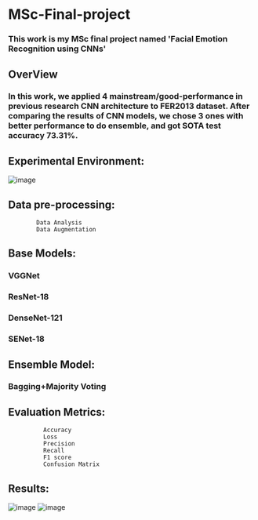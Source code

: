 # MSc-Final-project
### This work is my MSc final project named 'Facial Emotion Recognition using CNNs'
## OverView
### In this work, we applied 4 mainstream/good-performance in previous research CNN architecture to FER2013 dataset. After comparing the results of CNN models, we chose 3 ones with better performance to do ensemble, and got SOTA test accuracy 73.31%.
## Experimental Environment:
![image](https://user-images.githubusercontent.com/49049595/189252514-7ce92799-fdd1-4981-ba07-249d0da5cc62.png)
## Data pre-processing:
            Data Analysis
            Data Augmentation

## Base Models:
###       VGGNet
###       ResNet-18
###       DenseNet-121
###       SENet-18

## Ensemble Model:
###       Bagging+Majority Voting

## Evaluation Metrics:
              Accuracy
              Loss
              Precision
              Recall
              F1 score
              Confusion Matrix
## Results:
![image](https://user-images.githubusercontent.com/49049595/189252671-2846d10a-23e0-42db-9339-cb9c5e803ed8.png)
![image](https://user-images.githubusercontent.com/49049595/189252686-817660a4-5d39-464a-972b-39107fb27dbf.png)





